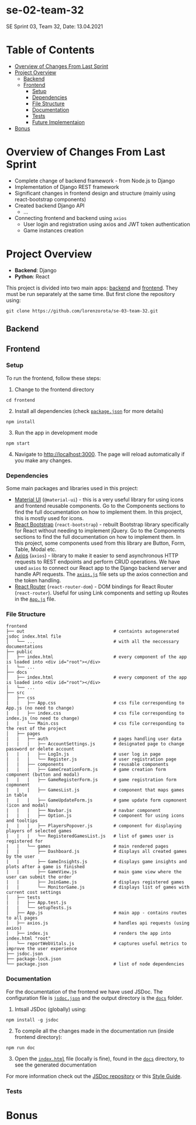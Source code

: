 # se-02-team-32

SE Sprint 03, Team 32, Date: 13.04.2021

# Table of Contents
- [Overview of Changes From Last Sprint](#overview-of-changes-from-last-sprint)
- [Project Overview](#project-overview)
  * [Backend](#backend)
  * [Frontend](#frontend)
    + [Setup](#setup-1)
    + [Dependencies](#dependencies-1)
    + [File Structure](#file-structure-1)
    + [Documentation](#documentation)
    + [Tests](#tests)
    + [Future Implementaion](#future-implementaion)
- [Bonus](#bonus)

# Overview of Changes From Last Sprint
* Complete change of backend framework - from Node.js to Django
* Implementation of Django REST framework
* Significant changes in frontend design and structure (mainly using react-bootstrap components)
* Created backend Django API
    - ...
* Connecting frontend and backend using `axios`
    - User login and registration using axios and JWT token authentication
    - Game instances creation

# Project Overview
* **Backend**: Django
* **Python**: React

This project is divided into two main apps: [backend](backend) and [frontend](frontend). They must be run separately at the same time. But first clone the repository using:
```
git clone https://github.com/lorenzorota/se-03-team-32.git
```
## Backend

## Frontend
### Setup
To run the frontend, follow these steps:
1. Change to the frontend directory
```
cd frontend
```
2. Install all dependencies (check [`package.json`](frontend/package.json) for more details)
```
npm install
```
3. Run the app in development mode
```
npm start
```
4. Navigate to [http://localhost:3000](http://localhost:3000). The page will reload automatically if you make any changes.

### Dependencies
Some main packages and libraries used in this project:
* [Material UI](https://material-ui.com) (`@material-ui`) - this is a very useful library for using icons and frontend reusable components. Go to the Components sections to find the full documentation on how to implement them. In this project, this is mostly used for icons.
* [React Bootstrap]() (`react-bootstrap`) - rebuilt Bootstrap library specifically for React without needing to implement jQuery. Go to the Components sections to find the full documentation on how to implement them. In this project, some components used from this library are Button, Form, Table, Modal etc.
* [Axios](https://github.com/axios/axios) (`axios`) - library to make it easier to send asynchronous HTTP requests to REST endpoints and perform CRUD operations. We have used `axios` to connect our React app to the Django backend server and handle API requests. The [`axios.js`](frontend/src/App.js) file sets up the axios connection and the token handling.
* [React Router](https://reactrouter.com/web/guides/quick-start) (`react-router-dom`) - DOM bindings for React Router (`react-router`). Useful for using Link components and setting up Routes in the [`App.js`](frontend/src/App.js) file.

### File Structure
```
frontend   
├── out                                  # containts autogenerated jsdoc index.html file   
│   └── ...                              # with all the neccessary documentations
├── public                               
│   ├── index.html                       # every component of the app is loaded into <div id="root"></div>
│   └── ...
├── docs                               
│   ├── index.html                       # every component of the app is loaded into <div id="root"></div>
│   └── ...
├── src
│   ├── css
|   |   ├── App.css                      # css file corresponding to App.js (no need to change)
|   |   ├── index.css                    # css file corresponding to index.js (no need to change)
|   |   └── Main.css                     # css file corresponding to the rest of the project
│   ├── pages
|   |   ├── auth                         # pages handling user data
|   |   |   ├── AccountSettings.js       # designated page to change password or delete account 
|   |   |   ├── LogIn.js                 # user log in page
|   |   |   └── Register.js              # user registration page
│   |   ├── components                   # reusable components
|   |   |   ├── GameCreationForm.js      # game creation form component (button and modal)
|   |   |   ├── GameRegisterForm.js      # game registration form copmonent
|   |   |   ├── GamesList.js             # component that maps games in table
|   |   |   ├── GameUpdateForm.js        # game update form copmonent (icon and modal)
|   |   |   ├── Navbar.js                # navbar component
|   |   |   ├── Option.js                # component for using icons and tooltips
|   |   |   ├── PlayersPopover.js        # component for displaying players of selected games
|   |   |   └── RegisteredGamesList.js   # list of games user is registered for
|   |   └── games                        # main rendered pages
|   |       ├── Dashboard.js             # displays all created games by the user
|   |       ├── GameInsights.js          # displays game insights and plots after a game is finished
|   |       ├── GameView.js              # main game view where the user can submit the order
|   |       ├── JoinGame.js              # displays registered games
|   |       └── MonitorGame.js           # displays list of games with current cost settings
│   ├── tests
|   |   ├── App.test.js
|   |   └── setupTests.js
│   ├── App.js                           # main app - contains routes to all pages
│   ├── axios.js                         # handles api requests (using axios)
|   ├── index.js                         # renders the app into index.html "root"
│   └── reportWebVitals.js               # captures useful metrics to improve the user experience
├── jsdoc.json 
├── package-lock.json 
└── package.json                         # list of node dependencies
```

### Documentation
For the documentation of the frontend we have used JSDoc. The configuration file is [`jsdoc.json`](frontend/jsdoc.json) and the output directory is the [`docs`](frontend/docs) folder.
1. Intsall JSDoc (globally) using:
```
npm install -g jsdoc
```
2. To compile all the changes made in the documentation run (inside frontend directory):
```
npm run doc
```
3. Open the [`index.html`]([`docs`](frontend/docs/index.html)) file (locally is fine), found in the [`docs`](frontend/docs) directory, to see the generated documentation

For more information check out the [JSDoc repository](https://github.com/jsdoc/jsdoc) or this [Style Guide](https://github.com/shri/JSDoc-Style-Guide#links).

### Tests


# Bonus
